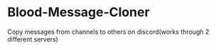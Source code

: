 # Blood-Message-Cloner
Copy messages from channels to others on discord(works through 2 different servers)

